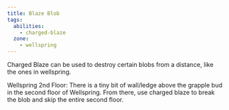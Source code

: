 ```yaml
---
title: Blaze Blob
tags:
  abilities:
    - charged-blaze
  zone:
    - wellspring
---
```

Charged Blaze can be used to destroy certain blobs from a distance, like the ones in wellspring.

Wellspring 2nd Floor:
There is a tiny bit of wall/ledge above the grapple bud in the second floor of Wellspring. 
From there, use charged blaze to break the blob and skip the entire second floor.
